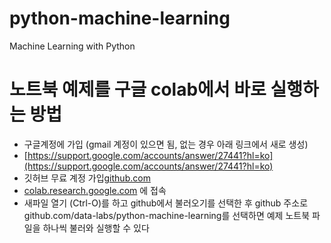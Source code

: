 # python-machine-learning
Machine Learning with Python

# 노트북 예제를 구글 colab에서 바로 실행하는 방법

- 구글계정에 가입 (gmail 계정이 있으면 됨, 없는 경우 아래 링크에서 새로 생성)
- [https://support.google.com/accounts/answer/27441?hl=ko](https://support.google.com/accounts/answer/27441?hl=ko)
- 깃허브 무료 계정 가입[github.com](http://github.com/)
- [colab.research.google.com](http://colab.research.google.com/) 에 접속
- 새파일 열기 (Ctrl-O)를 하고 github에서 불러오기를 선택한 후 github 주소로 github.com/data-labs/python-machine-learning를 선택하면 예제 노트북 파일을 하나씩 불러와 실행할 수 있다

